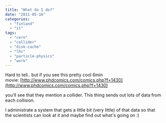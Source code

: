 ```yaml
---
title: "What do I do?"
date: "2011-05-16"
categories: 
  - "finland"
  - "it"
tags: 
  - "cern"
  - "collider"
  - "disk-cache"
  - "lhc"
  - "particle-physics"
  - "work"
---
```


Hard to tell.. but if you see this pretty cool 6min movie: [http://www.phdcomics.com/comics.php?f=1430](http://www.phdcomics.com/comics.php?f=1430)

you'll see that they mention a collider. This thing sends out lots of data from each collision.

I administrate a system that gets a little bit (very little) of that data so that the scientists can look at it and maybe find out what's going on :)
